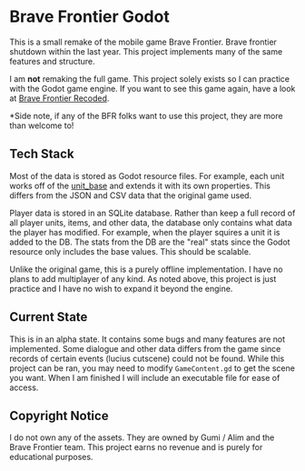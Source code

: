 # Brave Frontier Godot

This is a small remake of the mobile game Brave Frontier. Brave frontier shutdown within the last year. This project implements many of the same features and structure.

I am **not** remaking the full game. This project solely exists so I can practice with the Godot game engine. If you want to see this game again, have a look at [Brave Frontier Recoded](https://bravefrontierrecoded.com/).

*Side note, if any of the BFR folks want to use this project, they are more than welcome to!

## Tech Stack

Most of the data is stored as Godot resource files. For example, each unit works off of the [unit_base](https://github.com/aMytho/brave-frontier-godot/blob/main/Units/unit_base.gd) and extends it with its own properties. This differs from the JSON and CSV data that the original game used.

Player data is stored in an SQLite database. Rather than keep a full record of all player units, items, and other data, the database only contains what data the player has modified. For example, when the player squires a unit it is added to the DB. The stats from the DB are the "real" stats since the Godot resource only includes the base values. This should be scalable.

Unlike the original game, this is a purely offline implementation. I have no plans to add multiplayer of any kind. As noted above, this project is just practice and I have no wish to expand it beyond the engine.

## Current State

This is in an alpha state. It contains some bugs and many features are not implemented. Some dialogue and other data differs from the game since records of certain events (lucius cutscene) could not be found. While this project can be ran, you may need to modify `GameContent.gd` to get the scene you want. When I am finished I will include an executable file for ease of access.

## Copyright Notice

I do not own any of the assets. They are owned by Gumi / Alim and the Brave Frontier team. This project earns no revenue and is purely for educational purposes.